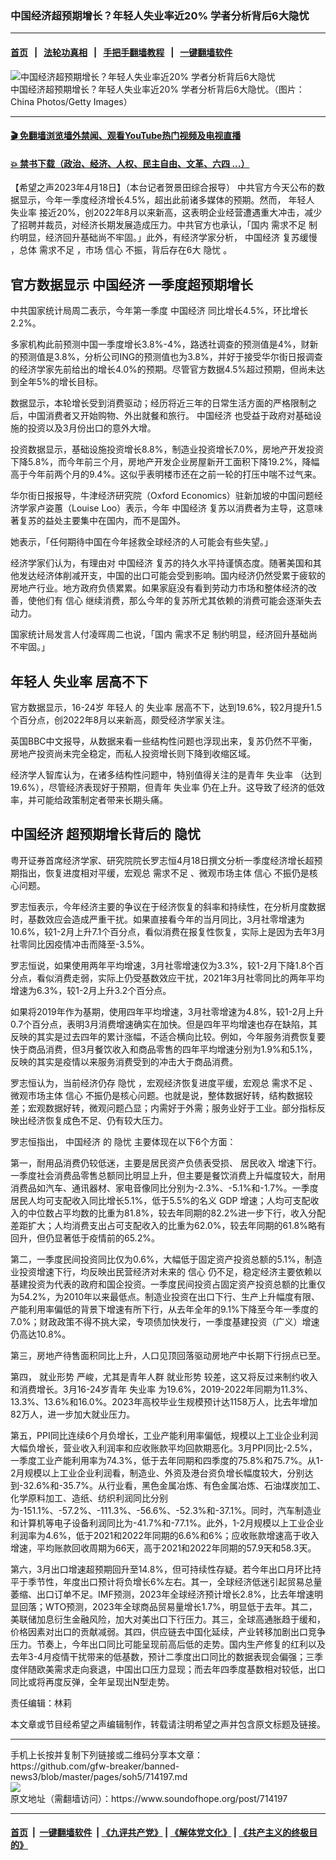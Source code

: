 ### 中国经济超预期增长？年轻人失业率近20% 学者分析背后6大隐忧
------------------------

#### [首页](https://github.com/gfw-breaker/banned-news3/blob/master/README.md) &nbsp;&nbsp;|&nbsp;&nbsp; [法轮功真相](https://github.com/begood0513/basic/blob/master/README.md)  &nbsp;&nbsp;|&nbsp;&nbsp; [手把手翻墙教程](https://github.com/gfw-breaker/guides/wiki)  &nbsp;&nbsp;|&nbsp;&nbsp; [一键翻墙软件](https://github.com/gfw-breaker/nogfw/blob/master/README.md)  



<div><img alt="中国经济超预期增长？年轻人失业率近20% 学者分析背后6大隐忧" src="https://img.soundofhope.org/2023-04/gettyimages-72721610-1681850300922.jpg"/>
<br/><figcaption class="caption">
 中国经济超预期增长？年轻人失业率近20% 学者分析背后6大隐忧。（图片：China Photos/Getty Images）
</figcaption></div><hr/>

#### [ 🎬  免翻墙浏览墙外禁闻、观看YouTube热门视频及电视直播](https://github.com/gfw-breaker/HelloWorld)

#### [ 💥  禁书下载（政治、经济、人权、民主自由、文革、六四 ...）](https://github.com/gfw-breaker/books/blob/master/README.md)

<div><div class="Content__Wrapper sc-1bvya0-0 elmmKw article_body" data-checkusr="" itemprop="articleBody">
 <div id="post_place_1">
 </div>
 <p class="meta-top">
  <span class="meta">
   【希望之声2023年4月18日】（本台记者贺景田综合报导）
  </span>
  中共官方今天公布的数据显示，今年一季度经济增长4.5%，超出此前诸多媒体的预期。然而，
  <ok href="/term/50071">
   年轻人
  </ok>
  <ok href="/term/3992">
   失业率
  </ok>
  接近20%，创2022年8月以来新高，这表明企业经营遭遇重大冲击，减少了招聘并裁员，对经济长期发展造成压力。中共官方也承认，「国内
  <ok href="/term/147701">
   需求不足
  </ok>
  制约明显，经济回升基础尚不牢固。」此外，有经济学家分析，
  <ok href="/term/2423">
   中国经济
  </ok>
  <ok href="/term/861563">
   复苏缓慢
  </ok>
  ，总体
  <ok href="/term/147701">
   需求不足
  </ok>
  ，市场
  <ok href="/term/35016">
   信心
  </ok>
  不振，背后存在6大
  <ok href="/term/667538">
   隐忧
  </ok>
  。
 </p>
 <h2>
  <strong>
   官方数据显示
   <ok href="/term/2423">
    中国经济
   </ok>
   一季度超预期增长
  </strong>
 </h2>
 <p>
  中共国家统计局周二表示，今年第一季度
  <ok href="/term/2423">
   中国经济
  </ok>
  同比增长4.5%，环比增长2.2%。
 </p>
 <p>
  多家机构此前预测中国一季度增长3.8%-4%，路透社调查的预测值是4%，财新的预测值是3.8%，分析公司ING的预测值也为3.8%，并好于接受华尔街日报调查的经济学家先前给出的增长4.0%的预期。尽管官方数据4.5%超过预期，但尚未达到全年5%的增长目标。
 </p>
 <p>
  数据显示，本轮增长受到消费驱动；经历将近三年的日常生活方面的严格限制之后，中国消费者又开始购物、外出就餐和旅行。
  <ok href="/term/2423">
   中国经济
  </ok>
  也受益于政府对基础设施的投资以及3月份出口的意外大增。
 </p>
 <p>
  投资数据显示，基础设施投资增长8.8%，制造业投资增长7.0%，房地产开发投资下降5.8%，而今年前三个月，房地产开发企业房屋新开工面积下降19.2%，降幅高于今年前两个月的9.4%。这似乎表明楼市还在之前一轮的打压中喘不过气来。
 </p>
 <p>
  华尔街日报报导，牛津经济研究院（Oxford Economics）驻新加坡的中国问题经济学家卢姿蕙（Louise Loo）表示，今年
  <ok href="/term/2423">
   中国经济
  </ok>
  复苏以消费者为主导，这意味著复苏的益处主要集中在国内，而不是国外。
 </p>
 <p>
  她表示，「任何期待中国在今年拯救全球经济的人可能会有些失望。」
 </p>
 <p>
  经济学家们认为，有理由对
  <ok href="/term/2423">
   中国经济
  </ok>
  复苏的持久水平持谨慎态度。随著美国和其他发达经济体削减开支，中国的出口可能会受到影响。国内经济仍然受累于疲软的房地产行业。地方政府负债累累。如果家庭没有看到劳动力市场和整体经济的改善，使他们有
  <ok href="/term/35016">
   信心
  </ok>
  继续消费，那么今年的复苏所尤其依赖的消费可能会逐渐失去动力。
 </p>
 <p>
  国家统计局发言人付凌晖周二也说，「国内
  <ok href="/term/147701">
   需求不足
  </ok>
  制约明显，经济回升基础尚不牢固。」
 </p>
 <h2>
  <strong>
   <ok href="/term/50071">
    年轻人
   </ok>
   <ok href="/term/3992">
    失业率
   </ok>
   居高不下
  </strong>
 </h2>
 <p>
  官方数据显示，16-24岁
  <ok href="/term/50071">
   年轻人
  </ok>
  的
  <ok href="/term/3992">
   失业率
  </ok>
  居高不下，达到19.6%，较2月提升1.5个百分点，创2022年8月以来新高，颇受经济学家关注。
 </p>
 <p>
  英国BBC中文报导，从数据来看一些结构性问题也浮现出来，复苏仍然不平衡，房地产投资尚未完全稳定，而私人投资增长则下降到收缩区域。
 </p>
 <p>
  经济学人智库认为，在诸多结构性问题中，特别值得关注的是青年
  <ok href="/term/3992">
   失业率
  </ok>
  （达到19.6%），尽管经济表现好于预期，但青年
  <ok href="/term/3992">
   失业率
  </ok>
  仍在上升。这导致了经济的低效率，并可能给政策制定者带来长期头痛。
 </p>
 <h2>
  <strong>
   <ok href="/term/2423">
    中国经济
   </ok>
   超预期增长背后的
   <ok href="/term/667538">
    隐忧
   </ok>
  </strong>
 </h2>
 <p>
  粤开证券首席经济学家、研究院院长罗志恒4月18日撰文分析一季度经济增长超预期指出，恢复进度相对平缓，宏观总
  <ok href="/term/147701">
   需求不足
  </ok>
  、微观市场主体
  <ok href="/term/35016">
   信心
  </ok>
  不振仍是核心问题。
 </p>
 <p>
  罗志恒表示，今年经济主要的争议在于经济恢复的斜率和持续性，在分析月度数据时，基数效应会造成严重干扰。如果直接看今年的当月同比，3月社零增速为10.6%，较1-2月上升7.1个百分点，看似消费在报复性恢复，实际上是因为去年3月社零同比因疫情冲击而降至-3.5%。
 </p>
 <p>
  罗志恒说，如果使用两年平均增速，3月社零增速仅为3.3%，较1-2月下降1.8个百分点，看似消费走弱，实际上仍受基数效应干扰，2021年3月社零同比的两年平均增速为6.3%，较1-2月上升3.2个百分点。
 </p>
 <p>
  如果将2019年作为基期，使用四年平均增速，3月社零增速为4.8%，较1-2月上升0.7个百分点，表明3月消费增速确实在加快。但是四年平均增速也存在缺陷，其反映的其实是过去四年的累计涨幅，不适合横向比较。例如，今年服务消费恢复要快于商品消费，但3月餐饮收入和商品零售的四年平均增速分别为1.9%和5.1%，反映的其实是疫情以来服务消费受到的冲击大于商品消费。
 </p>
 <p>
  罗志恒认为，当前经济仍存
  <ok href="/term/667538">
   隐忧
  </ok>
  ，宏观经济恢复进度平缓，宏观总
  <ok href="/term/147701">
   需求不足
  </ok>
  、微观市场主体
  <ok href="/term/35016">
   信心
  </ok>
  不振仍是核心问题。也就是说，整体数据好转，结构数据较差；宏观数据好转，微观问题凸显；内需好于外需；服务业好于工业。部分指标反映出经济恢复成色不足、仍有较大压力。
 </p>
 <p>
  罗志恒指出，
  <ok href="/term/2423">
   中国经济
  </ok>
  的
  <ok href="/term/667538">
   隐忧
  </ok>
  主要体现在以下6个方面：
 </p>
 <p>
  第一，耐用品消费仍较低迷，主要是居民资产负债表受损、
  <ok href="/term/267091">
   居民收入
  </ok>
  增速下行。一季度社会消费品零售总额同比明显上升，但主要是餐饮消费上升幅度较大，耐用消费品如汽车、通讯器材、家电音像同比分别为-2.3%、-5.1%和-1.7%。一季度居民人均可支配收入同比增长5.1%，低于5.5%的名义
  <ok href="/term/1928">
   GDP
  </ok>
  增速；人均可支配收入的中位数占平均数的比重为81.8%，较去年同期的82.2%进一步下行，收入分配差距扩大；人均消费支出占可支配收入的比重为62.0%，较去年同期的61.8%略有回升，但仍显著低于疫情前的65.2%。
 </p>
 <p>
  第二，一季度民间投资同比仅为0.6%，大幅低于固定资产投资总额的5.1%，制造业投资增速下行，均反映出民营经济对未来的
  <ok href="/term/35016">
   信心
  </ok>
  仍不足，稳定经济主要依赖以基建投资为代表的政府和国企投资。一季度民间投资占固定资产投资总额的比重仅为54.2%，为2010年以来最低点。制造业投资在出口下行、生产上升幅度有限、产能利用率偏低的背景下增速有所下行，从去年全年的9.1%下降至今年一季度的7.0%；财政政策不得不挑大梁，专项债加快发行，一季度基建投资（广义）增速仍高达10.8%。
 </p>
 <p>
  第三，房地产待售面积同比上升，人口见顶回落驱动房地产中长期下行拐点已至。
 </p>
 <p>
  第四，
  <ok href="/term/128562">
   就业形势
  </ok>
  严峻，尤其是青年人群
  <ok href="/term/128562">
   就业形势
  </ok>
  较差，这又将反过来制约收入和消费增长。3月16-24岁青年
  <ok href="/term/3992">
   失业率
  </ok>
  为19.6%，2019-2022年同期为11.3%、13.3%、13.6%和16.0%。2023年高校毕业生规模预计达1158万人，比去年增加82万人，进一步加大就业压力。
 </p>
 <p>
  第五，PPI同比连续6个月负增长，工业产能利用率偏低，规模以上工业企业利润大幅负增长，营业收入利润率和应收账款平均回款期恶化。3月PPI同比-2.5%，一季度工业产能利用率为74.3%，低于去年同期和四季度的75.8%和75.7%。从1-2月规模以上工业企业利润看，制造业、外资及港台资负增长幅度较大，分别达到-32.6%和-35.7%。从行业看，黑色金属冶炼、有色金属冶炼、石油煤炭加工、化学原料加工、造纸、纺织利润同比分别为-151.1%、-57.2%、-111.3%、-56.6%、-52.3%和-37.1%。同时，汽车制造业和计算机等电子设备利润同比为-41.7%和-77.1%。此外，1-2月规模以上工业企业利润率为4.6%，低于2021和2022年同期的6.6%和6%；应收账款增速高于收入增速，平均账款回收周期为66天，高于2021和2022年同期的57.9天和58.3天。
 </p>
 <p>
  第六，3月出口增速超预期回升至14.8%，但可持续性存疑。若今年出口月环比持平于季节性，年度出口预计将负增长6%左右。其一，全球经济低迷引起贸易总量萎缩、出口订单不足。IMF预测，2023年全球经济预计增长2.8%，比去年增速明显回落；WTO预测，2023年全球商品贸易量增长1.7%，明显低于去年。其二，美联储加息衍生金融风险，加大对美出口下行压力。其三，全球高通胀趋于缓和，价格因素对出口的贡献减弱。其四，供应链去中国化延续，产业转移加剧出口竞争压力。节奏上，今年出口同比可能呈现前高后低的走势。国内生产修复的红利以及去年3-4月疫情干扰带来的低基数，预计二季度出口同比的数据表现会偏强；三季度伴随欧美需求走向衰退，中国出口压力显现；而去年四季度基数相对较低，出口同比或将再度反弹，全年呈现出N型走势。
 </p>
 <p class="meta-btm">
  责任编辑：林莉
 </p>
 <p class="meta-btm">
  本文章或节目经希望之声编辑制作，转载请注明希望之声并包含原文标题及链接。
 </p>
</div>
</div>
<hr/>
手机上长按并复制下列链接或二维码分享本文章：<br/>
https://github.com/gfw-breaker/banned-news3/blob/master/pages/soh5/714197.md <br/>
<a href='https://github.com/gfw-breaker/banned-news3/blob/master/pages/soh5/714197.md'><img src='https://github.com/gfw-breaker/banned-news3/blob/master/pages/soh5/714197.md.png'/></a> <br/>
原文地址（需翻墙访问）：https://www.soundofhope.org/post/714197


------------------------
#### [首页](https://github.com/gfw-breaker/banned-news3/blob/master/README.md) &nbsp;|&nbsp; [一键翻墙软件](https://github.com/gfw-breaker/nogfw/blob/master/README.md) &nbsp;| [《九评共产党》](https://github.com/gfw-breaker/9ping.md/blob/master/README.md#九评之一评共产党是什么) | [《解体党文化》](https://github.com/gfw-breaker/jtdwh.md/blob/master/README.md) | [《共产主义的终极目的》](https://github.com/gfw-breaker/gczydzjmd.md/blob/master/README.md)


<img src='http://gfw-breaker.win/banned-news3/pages/soh5/714197.md' width='0px' height='0px'/>